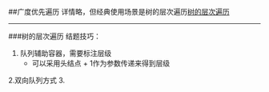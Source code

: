 ##广度优先遍历
详情略，但经典使用场景是树的层次遍历[树的层次遍历](https://leetcode-cn.com/problems/populating-next-right-pointers-in-each-node-ii)
***
###树的层次遍历
结题技巧：
1. 队列辅助容器，需要标注层级
    * 可以采用头结点 + 1作为参数传递来得到层级
    
2.双向队列方式
3.